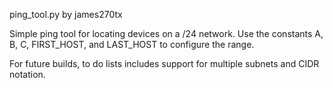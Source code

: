 ping_tool.py by james270tx
 
Simple ping tool for locating devices on a /24 network. Use the constants A, B, C, FIRST_HOST, and LAST_HOST to configure the range.

For future builds, to do lists includes support for multiple subnets and CIDR notation.
